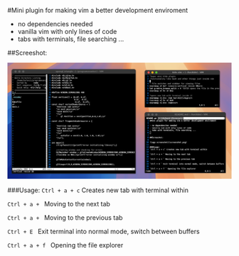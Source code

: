 #Mini plugin for making vim a better development enviroment 

- no dependencies needed
- vanilla vim with only lines of code
- tabs with terminals, file searching ...


##Screeshot:

![app screenshot](screenshot.png)

###Usage:
`Ctrl + a + c` Creates new tab with terminal within

`Ctrl + a + ` Moving to the next tab

`Ctrl + a + ` Moving to the previous tab

`Ctrl + E ` Exit terminal into normal mode, switch between buffers

`Ctrl + a + f ` Opening the file explorer
